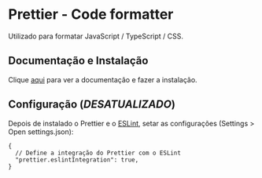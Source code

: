 # Prettier - Code formatter

Utilizado para formatar JavaScript / TypeScript / CSS.

## Documentação e Instalação

Clique [aqui](https://marketplace.visualstudio.com/items?itemName=esbenp.prettier-vscode) para ver a documentação e fazer a instalação.

## Configuração (_DESATUALIZADO_)

Depois de instalado o Prettier e o [ESLint](eslint.md), setar as configurações (Settings > Open settings.json):

```
{
  // Define a integração do Prettier com o ESLint
  "prettier.eslintIntegration": true,
}
```
